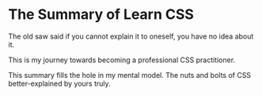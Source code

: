 # The Summary of Learn CSS

The old saw said if you cannot explain it to oneself, you have no idea about it.

This is my journey towards becoming a professional CSS practitioner.

This summary fills the hole in my mental model. The nuts and bolts of CSS better-explained
by yours truly.